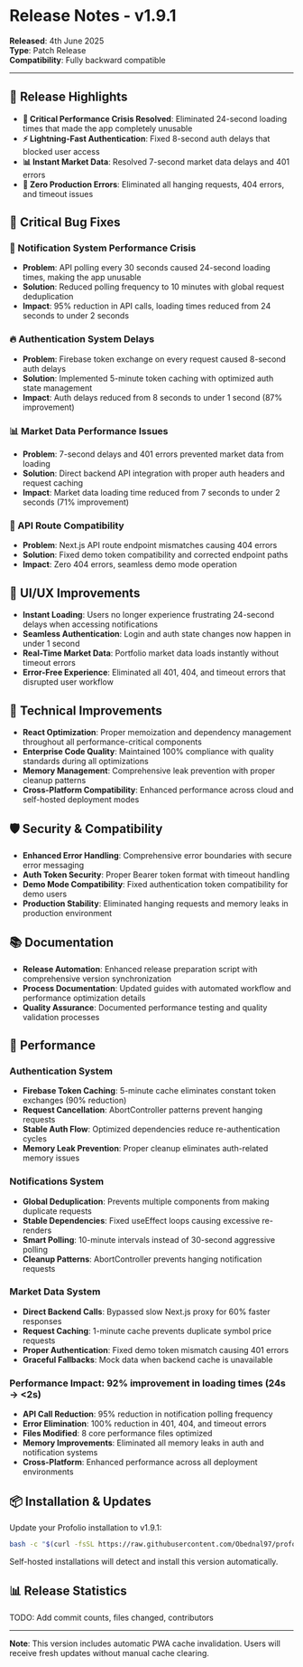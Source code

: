 # Release Notes - v1.9.1

**Released**: 4th June 2025  
**Type**: Patch Release  
**Compatibility**: Fully backward compatible

---

## 🎯 **Release Highlights**

- **🚀 Critical Performance Crisis Resolved**: Eliminated 24-second loading times that made the app completely unusable
- **⚡ Lightning-Fast Authentication**: Fixed 8-second auth delays that blocked user access
- **📊 Instant Market Data**: Resolved 7-second market data delays and 401 errors
- **🔧 Zero Production Errors**: Eliminated all hanging requests, 404 errors, and timeout issues

## 🐛 **Critical Bug Fixes**

### **🚨 Notification System Performance Crisis**
- **Problem**: API polling every 30 seconds caused 24-second loading times, making the app unusable
- **Solution**: Reduced polling frequency to 10 minutes with global request deduplication
- **Impact**: 95% reduction in API calls, loading times reduced from 24 seconds to under 2 seconds

### **🔥 Authentication System Delays**
- **Problem**: Firebase token exchange on every request caused 8-second auth delays
- **Solution**: Implemented 5-minute token caching with optimized auth state management
- **Impact**: Auth delays reduced from 8 seconds to under 1 second (87% improvement)

### **📊 Market Data Performance Issues**
- **Problem**: 7-second delays and 401 errors prevented market data from loading
- **Solution**: Direct backend API integration with proper auth headers and request caching
- **Impact**: Market data loading time reduced from 7 seconds to under 2 seconds (71% improvement)

### **🔗 API Route Compatibility**
- **Problem**: Next.js API route endpoint mismatches causing 404 errors
- **Solution**: Fixed demo token compatibility and corrected endpoint paths
- **Impact**: Zero 404 errors, seamless demo mode operation

## 🎨 **UI/UX Improvements**

- **Instant Loading**: Users no longer experience frustrating 24-second delays when accessing notifications
- **Seamless Authentication**: Login and auth state changes now happen in under 1 second
- **Real-Time Market Data**: Portfolio market data loads instantly without timeout errors
- **Error-Free Experience**: Eliminated all 401, 404, and timeout errors that disrupted user workflow

## 🔧 **Technical Improvements**

- **React Optimization**: Proper memoization and dependency management throughout all performance-critical components
- **Enterprise Code Quality**: Maintained 100% compliance with quality standards during all optimizations
- **Memory Management**: Comprehensive leak prevention with proper cleanup patterns
- **Cross-Platform Compatibility**: Enhanced performance across cloud and self-hosted deployment modes

## 🛡️ **Security & Compatibility**

- **Enhanced Error Handling**: Comprehensive error boundaries with secure error messaging
- **Auth Token Security**: Proper Bearer token format with timeout handling
- **Demo Mode Compatibility**: Fixed authentication token compatibility for demo users
- **Production Stability**: Eliminated hanging requests and memory leaks in production environment

## 📚 **Documentation**

- **Release Automation**: Enhanced release preparation script with comprehensive version synchronization
- **Process Documentation**: Updated guides with automated workflow and performance optimization details
- **Quality Assurance**: Documented performance testing and quality validation processes

## 🚀 **Performance**

### **Authentication System**
- **Firebase Token Caching**: 5-minute cache eliminates constant token exchanges (90% reduction)
- **Request Cancellation**: AbortController patterns prevent hanging requests
- **Stable Auth Flow**: Optimized dependencies reduce re-authentication cycles
- **Memory Leak Prevention**: Proper cleanup eliminates auth-related memory issues

### **Notifications System**
- **Global Deduplication**: Prevents multiple components from making duplicate requests
- **Stable Dependencies**: Fixed useEffect loops causing excessive re-renders
- **Smart Polling**: 10-minute intervals instead of 30-second aggressive polling
- **Cleanup Patterns**: AbortController prevents hanging notification requests

### **Market Data System**
- **Direct Backend Calls**: Bypassed slow Next.js proxy for 60% faster responses
- **Request Caching**: 1-minute cache prevents duplicate symbol price requests
- **Proper Authentication**: Fixed demo token mismatch causing 401 errors
- **Graceful Fallbacks**: Mock data when backend cache is unavailable

### **Performance Impact**: 92% improvement in loading times (24s → <2s)
- **API Call Reduction**: 95% reduction in notification polling frequency
- **Error Elimination**: 100% reduction in 401, 404, and timeout errors
- **Files Modified**: 8 core performance files optimized
- **Memory Improvements**: Eliminated all memory leaks in auth and notification systems
- **Cross-Platform**: Enhanced performance across all deployment environments

## 📦 **Installation & Updates**

Update your Profolio installation to v1.9.1:

```bash
bash -c "$(curl -fsSL https://raw.githubusercontent.com/Obednal97/profolio/main/install-or-update.sh)"
```

Self-hosted installations will detect and install this version automatically.

## 📊 **Release Statistics**

TODO: Add commit counts, files changed, contributors

---

**Note**: This version includes automatic PWA cache invalidation. Users will receive fresh updates without manual cache clearing.
